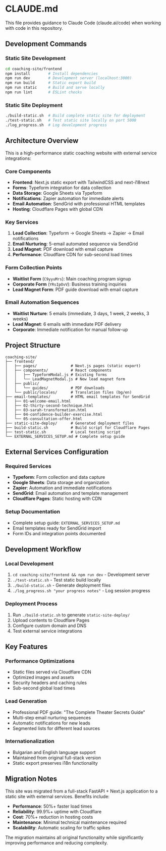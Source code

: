 # CLAUDE.md

This file provides guidance to Claude Code (claude.ai/code) when working with code in this repository.

## Development Commands

### Static Site Development
```bash
cd coaching-site/frontend
npm install        # Install dependencies
npm run dev        # Development server (localhost:3000)
npm run build      # Static export build
npm run static     # Build and serve locally
npm run lint       # ESLint checks
```

### Static Site Deployment
```bash
./build-static.sh  # Build complete static site for deployment
./test-static.sh   # Test static site locally on port 5000
./log_progress.sh  # Log development progress
```

## Architecture Overview

This is a high-performance static coaching website with external service integrations:

### Core Components
- **Frontend**: Next.js static export with TailwindCSS and next-i18next
- **Forms**: Typeform integration for data collection
- **Data Storage**: Google Sheets via Typeform
- **Notifications**: Zapier automation for immediate alerts
- **Email Automation**: SendGrid with professional HTML templates
- **Hosting**: Cloudflare Pages with global CDN

### Key Services
1. **Lead Collection**: Typeform → Google Sheets → Zapier → Email notifications
2. **Email Nurturing**: 5-email automated sequence via SendGrid
3. **Lead Magnet**: PDF download with email capture
4. **Performance**: Cloudflare CDN for sub-second load times

### Form Collection Points
- **Waitlist Form** (`C9yyuMrs`): Main coaching program signup
- **Corporate Form** (`YRsIpOvV`): Business training inquiries
- **Lead Magnet Form**: PDF guide download with email capture

### Email Automation Sequences
- **Waitlist Nurture**: 5 emails (immediate, 3 days, 1 week, 2 weeks, 3 weeks)
- **Lead Magnet**: 6 emails with immediate PDF delivery
- **Corporate**: Immediate notification for manual follow-up

## Project Structure

```
coaching-site/
├── frontend/
│   ├── pages/               # Next.js pages (static export)
│   ├── components/          # React components
│   │   ├── TypeformModal.js # Existing forms
│   │   └── LeadMagnetModal.js # New lead magnet form
│   ├── public/
│   │   └── guides/          # PDF downloads
│   └── public/locales/      # Translation files (bg/en)
├── email-templates/         # HTML email templates for SendGrid
│   ├── 01-welcome-email.html
│   ├── 02-thirty-second-technique.html
│   ├── 03-sarah-transformation.html
│   ├── 04-confidence-builder-exercise.html
│   └── 05-consultation-offer.html
├── static-site-deploy/      # Generated deployment files
├── build-static.sh          # Build script for Cloudflare Pages
├── test-static.sh           # Local testing script
└── EXTERNAL_SERVICES_SETUP.md # Complete setup guide
```

## External Services Configuration

### Required Services
- **Typeform**: Form collection and data capture
- **Google Sheets**: Data storage and organization
- **Zapier**: Automation and immediate notifications
- **SendGrid**: Email automation and template management
- **Cloudflare Pages**: Static hosting with CDN

### Setup Documentation
- Complete setup guide: `EXTERNAL_SERVICES_SETUP.md`
- Email templates ready for SendGrid import
- Form IDs and integration points documented

## Development Workflow

### Local Development
1. `cd coaching-site/frontend && npm run dev` - Development server
2. `./test-static.sh` - Test static build locally
3. `./build-static.sh` - Generate deployment files
4. `./log_progress.sh "your progress notes"` - Log session progress

### Deployment Process
1. Run `./build-static.sh` to generate `static-site-deploy/`
2. Upload contents to Cloudflare Pages
3. Configure custom domain and DNS
4. Test external service integrations

## Key Features

### Performance Optimizations
- Static files served via Cloudflare CDN
- Optimized images and assets
- Security headers and caching rules
- Sub-second global load times

### Lead Generation
- Professional PDF guide: "The Complete Theater Secrets Guide"
- Multi-step email nurturing sequences
- Automatic notifications for new leads
- Segmented lists for different lead sources

### Internationalization
- Bulgarian and English language support
- Maintained from original full-stack version
- Static export preserves i18n functionality

## Migration Notes

This site was migrated from a full-stack FastAPI + Next.js application to a static site with external services. Benefits include:

- **Performance**: 50%+ faster load times
- **Reliability**: 99.9%+ uptime with Cloudflare
- **Cost**: 70%+ reduction in hosting costs
- **Maintenance**: Minimal technical maintenance required
- **Scalability**: Automatic scaling for traffic spikes

The migration maintains all original functionality while significantly improving performance and reducing complexity.